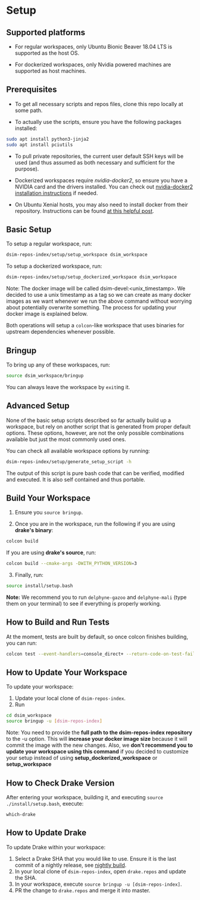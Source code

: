 # Setup

## Supported platforms

* For regular workspaces, only Ubuntu Bionic Beaver 18.04 LTS is supported as
  the host OS.

* For dockerized workspaces, only Nvidia powered machines are supported as host
  machines.

## Prerequisites

* To get all necessary scripts and repos files, clone this repo locally at some
  path.

* To actually use the scripts, ensure you have the following packages installed:

```sh
sudo apt install python3-jinja2
sudo apt install pciutils
```

* To pull private repositories, the current user default SSH keys will be used
  (and thus assumed as both necessary and sufficient for the purpose).

* Dockerized workspaces require *nvidia-docker2*, so ensure you have a NVIDIA
  card and the drivers installed. You can check out
  [nvidia-docker2 installation instructions](https://github.com/nvidia/nvidia-docker/wiki/Installation-(version-2.0))
  if needed.
* On Ubuntu Xenial hosts, you may also need to install docker from their
  repository. Instructions can be found
  [at this helpful post](https://gist.github.com/Brainiarc7/a8ab5f89494d053003454efc3be2d2ef).

## Basic Setup

To setup a regular workspace, run:

```sh
dsim-repos-index/setup/setup_workspace dsim_workspace
```

To setup a dockerized workspace, run:

```sh
dsim-repos-index/setup/setup_dockerized_workspace dsim_workspace
```

Note: The docker image will be called dsim-devel:<unix_timestamp>. We decided
to use a unix timestamp as a tag so we can create as many docker images as we
want whenever we run the above command without worrying about potentially
overwrite something. The process for updating your docker image is explained
below.

Both operations will setup a `colcon`-like workspace that uses binaries for
upstream dependencies whenever possible.

## Bringup

To bring up any of these workspaces, run:

```sh
source dsim_workspace/bringup
```

You can always leave the workspace by `exit`ing it.

## Advanced Setup

None of the basic setup scripts described so far actually build up a workspace,
but rely on another script that is generated from proper default options. These
options, however, are not the only possible combinations available but just the
most commonly used ones.

You can check all available workspace options by running:

```sh
dsim-repos-index/setup/generate_setup_script -h
```

The output of this script is pure bash code that can be verified, modified and
executed. It is also self contained and thus portable.

## Build Your Workspace

1. Ensure you `source bringup`.

2. Once you are in the workspace, run the following if you are using
   **drake's binary**:

```sh
colcon build
```

If you are using **drake's source**, run:

```sh
colcon build --cmake-args -DWITH_PYTHON_VERSION=3
```

3. Finally, run:

```sh
source install/setup.bash
```

**Note:** We recommend you to run `delphyne-gazoo` and `delphyne-mali` (type
  them on your terminal) to see if everything is properly working.

## How to Build and Run Tests

At the moment, tests are built by default, so once colcon finishes building, you can run:

```sh
colcon test --event-handlers=console_direct+ --return-code-on-test-failure --packages-skip PROJ4
```

## How to Update Your Workspace

To update your workspace:

1. Update your local clone of `dsim-repos-index`.
2. Run

```sh
cd dsim_workspace
source bringup -u [dsim-repos-index]
```

Note: You need to provide the **full path to the dsim-repos-index repository**
to the -u option. This will **increase your docker image size** because it will
commit the image with the new changes. Also, we **don't recommend you to update
your workspace using this command** if you decided to customize your setup
instead of using **setup_dockerized_workspace** or **setup_workspace**

## How to Check Drake Version

After entering your workspace, building it, and executing `source ./install/setup.bash`, execute:

```
which-drake
```

## How to Update Drake

To update Drake within your workspace:

1. Select a Drake SHA that you would like to use. Ensure it is the last commit
   of a nightly release, see
   [nightly build](https://drake-jenkins.csail.mit.edu/view/Nightly%20Production/).
2. In your local clone of `dsim-repos-index`, open `drake.repos` and update the
   SHA.
3. In your workspace, execute `source bringup -u [dsim-repos-index]`.
4. PR the change to `drake.repos` and merge it into master.
